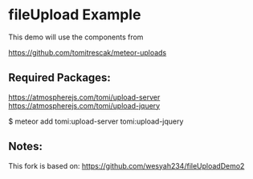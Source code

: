# fileUpload Example
This demo will use the components from

https://github.com/tomitrescak/meteor-uploads

## Required Packages:

https://atmospherejs.com/tomi/upload-server
https://atmospherejs.com/tomi/upload-jquery

$ meteor add tomi:upload-server tomi:upload-jquery

## Notes:
This fork is based on:
https://github.com/wesyah234/fileUploadDemo2
